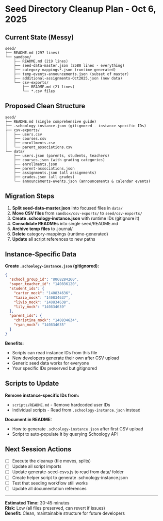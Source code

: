 # Seed Directory Cleanup Plan - Oct 6, 2025

## Current State (Messy)
```
seed/
├── README.md (297 lines)
└── sandbox/
    ├── README.md (219 lines)
    ├── seed-data-master.json (2580 lines - everything)
    ├── category-mappings*.json (runtime-generated)
    ├── temp-events-announcements.json (subset of master)
    ├── additional-assignments-Oct2025.json (new data)
    └── csv-exports/
        ├── README.md (21 lines)
        └── *.csv files
```

## Proposed Clean Structure
```
seed/
├── README.md (single comprehensive guide)
├── .schoology-instance.json (gitignored - instance-specific IDs)
├── csv-exports/
│   ├── users.csv
│   ├── courses.csv
│   ├── enrollments.csv
│   └── parent_associations.csv
└── data/
    ├── users.json (parents, students, teachers)
    ├── courses.json (with grading categories)
    ├── enrollments.json
    ├── parent-associations.json
    ├── assignments.json (all assignments)
    ├── grades.json (all grades)
    └── announcements-events.json (announcements & calendar events)
```

## Migration Steps

1. **Split seed-data-master.json** into focused files in `data/`
2. **Move CSV files** from `sandbox/csv-exports/` to `seed/csv-exports/`
3. **Create .schoology-instance.json** with runtime IDs (gitignore it)
4. **Consolidate READMEs** into single seed/README.md
5. **Archive temp files** to .journal/
6. **Delete** category-mappings (runtime-generated)
7. **Update** all script references to new paths

## Instance-Specific Data

**Create `.schoology-instance.json` (gitignored):**
```json
{
  "school_group_id": "8068284260",
  "super_teacher_id": "140836120",
  "student_ids": {
    "carter_mock": "140834636",
    "tazio_mock": "140834637",
    "livio_mock": "140834638",
    "lily_mock": "140834639"
  },
  "parent_ids": {
    "christina_mock": "140834634",
    "ryan_mock": "140834635"
  }
}
```

**Benefits:**
- Scripts can read instance IDs from this file
- New developers generate their own after CSV upload
- Generic seed data works for everyone
- Your specific IDs preserved but gitignored

## Scripts to Update

**Remove instance-specific IDs from:**
- `scripts/README.md` - Remove hardcoded user IDs
- Individual scripts - Read from `.schoology-instance.json` instead

**Document in README:**
- How to generate `.schoology-instance.json` after first CSV upload
- Script to auto-populate it by querying Schoology API

## Next Session Actions

- [ ] Execute the cleanup (file moves, splits)
- [ ] Update all script imports
- [ ] Update generate-seed-csvs.js to read from data/ folder
- [ ] Create helper script to generate .schoology-instance.json
- [ ] Test that seeding workflow still works
- [ ] Update all documentation references

---

**Estimated Time:** 30-45 minutes  
**Risk:** Low (all files preserved, can revert if issues)  
**Benefit:** Clean, maintainable structure for future developers
